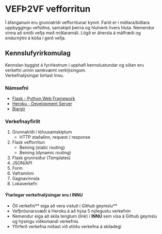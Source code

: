 # VEFÞ2VF vefforritun

Í áfanganum eru grunnatriði vefforritunar kynnt. Farið er í miðlara/biðlara uppbyggingu vefsíðna, samskipti þeirra og hlutverk hvers hluta. Nemendur vinna að smíði vefja með miðlaramáli. Lögð er áhersla á málfræði og endurnýtni á kóða í gerð vefja. 

## Kennslufyrirkomulag
Kennslan byggist á fyrirlestrum í upphafi kennslustundar og síðan eru verkefni unnin samkvæmt verklýsingum. <br>Verkefnalýsingar birtast Innu.

### Námsefni
* [Flask - Python Web Framework](http://flask.pocoo.org/)
* [Heroku  - Development Server](https://devcenter.heroku.com/articles/heroku-cli)
* [Bjargir](bjargir.md)

### Verkefnayfirlit
1. Grunnatriði í tölvusamskiptum
	* HTTP staðalinn, request / response
2. Flask vefforritun
	* Beining (static routing)
	* Beining (dynamic routing)
3. Flask grunnsíður (Templates)
4. JSON/API
5.  Form
7. Vaframinni
8. Gagnavinnsla
7.	Lokaverkefn

#### Ýtarlegar verkefnalýsingar eru í INNU
* Öll verkefni** eiga að vera vistuð í _Github_ geymslu**
* Vefþróunarsvæði á Heroku á að hýsa 5 nýlegustu verkefnin
* Nemendur eiga að skila tenglum (_link_) í **INNU** sem vísa á Github geymslu og hýsingu viðkomandi verkefnis.
* Yfirferð verkefna miðast við stöðu verkefna á skiladegi 

